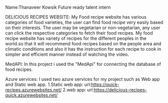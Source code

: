 Name:Thanaveer Kowsik
Future ready talent intern

DELICIOUS RECIPES WEBSITE:
My Food recipe website has various categories of food varieties, the user can find food recipe very easily based on their interests. The user may be vegetarian or non-vegetarian, any user can click the respective categories to fetch their food recipes.
My food recipe website has variety of recipes for the different peoples in the world.so that it will recommend food recipes based on the people area and climatic conditions and also it has the instruction for each recipe to cook in simpler and efficient manner instead of watching the video.

MedAPI:
In this project i used the "MedApi" for connecting the database of food recipes.

Azure services:
I used two azure services for my project such as Web app and Static web app.
1.Static web app:
url:https://quick-recipes.azurewebsites.net/
2.web app:
url:https://delicious-recipes-quick.azurewebsites.net/


